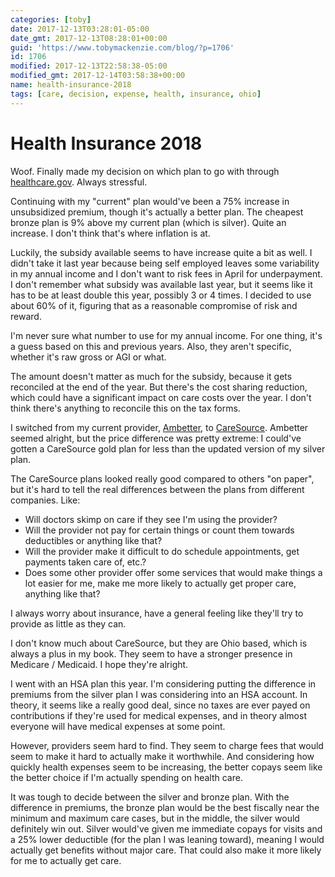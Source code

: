 ```yaml
---
categories: [toby]
date: 2017-12-13T03:28:01-05:00
date_gmt: 2017-12-13T08:28:01+00:00
guid: 'https://www.tobymackenzie.com/blog/?p=1706'
id: 1706
modified: 2017-12-13T22:58:38-05:00
modified_gmt: 2017-12-14T03:58:38+00:00
name: health-insurance-2018
tags: [care, decision, expense, health, insurance, ohio]
---
```


Health Insurance 2018
=====================

Woof.  Finally made my decision on which plan to go with through [healthcare.gov](https://healthcare.gov).  Always stressful.

<!--more-->

Continuing with my "current" plan would've been a 75% increase in unsubsidized premium, though it's actually a better plan.  The cheapest bronze plan is 9% above my current plan (which is silver).  Quite an increase.  I don't think that's where inflation is at.

Luckily, the subsidy available seems to have increase quite a bit as well.  I didn't take it last year because being self employed leaves some variability in my annual income and I don't want to risk fees in April for underpayment.  I don't remember what subsidy was available last year, but it seems like it has to be at least double this year, possibly 3 or 4 times.  I decided to use about 60% of it, figuring that as a reasonable compromise of risk and reward.

I'm never sure what number to use for my annual income.  For one thing, it's a guess based on this and previous years.  Also, they aren't specific, whether it's raw gross or AGI or what.

The amount doesn't matter as much for the subsidy, because it gets reconciled at the end of the year.  But there's the cost sharing reduction, which could have a significant impact on care costs over the year.  I don't think there's anything to reconcile this on the tax forms.

I switched from my current provider, [Ambetter](https://www.ambetterhealth.com/), to [CareSource](https://www.caresource.com/).  Ambetter seemed alright, but the price difference was pretty extreme:  I could've gotten a CareSource gold plan for less than the updated version of my silver plan.

The CareSource plans looked really good compared to others "on paper", but it's hard to tell the real differences between the plans from different companies.  Like:

- Will doctors skimp on care if they see I'm using the provider?
- Will the provider not pay for certain things or count them towards deductibles or anything like that?
- Will the provider make it difficult to do schedule appointments, get payments taken care of, etc.?
- Does some other provider offer some services that would make things a lot easier for me, make me more likely to actually get proper care, anything like that?

I always worry about insurance, have a general feeling like they'll try to provide as little as they can.

I don't know much about CareSource, but they are Ohio based, which is always a plus in my book.  They seem to have a stronger presence in Medicare / Medicaid.  I hope they're alright.

I went with an HSA plan this year.  I'm considering putting the difference in premiums from the silver plan I was considering into an HSA account.  In theory, it seems like a really good deal, since no taxes are ever payed on contributions if they're used for medical expenses, and in theory almost everyone will have medical expenses at some point.

However, providers seem hard to find.  They seem to charge fees that would seem to make it hard to actually make it worthwhile.  And considering how quickly health expenses seem to be increasing, the better copays seem like the better choice if I'm actually spending on health care.

It was tough to decide between the silver and bronze plan.  With the difference in premiums, the bronze plan would be the best fiscally near the minimum and maximum care cases, but in the middle, the silver would definitely win out.  Silver would've given me immediate copays for visits and a 25% lower deductible (for the plan I was leaning toward), meaning I would actually get benefits without major care.  That could also make it more likely for me to actually get care.
